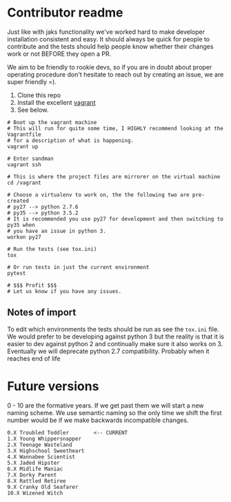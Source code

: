 # Contributor readme

Just like with jaks functionality we've worked hard to make developer installation consistent and easy.
It should always be quick for people to contribute and the tests should help people know whether their
changes work or not BEFORE they open a PR.

We aim to be friendly to rookie devs, so if you are in doubt about proper operating procedure don't hesitate to reach out by creating an issue, we are super friendly =).

1. Clone this repo
2. Install the excellent [vagrant](https://www.vagrantup.com/)
3. See below.

```
# Boot up the vagrant machine
# This will run for quite some time, I HIGHLY recommend looking at the Vagrantfile
# for a description of what is happening.
vagrant up

# Enter sandman
vagrant ssh

# This is where the project files are mirrorer on the virtual machine
cd /vagrant

# Choose a virtualenv to work on, the the following two are pre-created
# py27 --> python 2.7.6
# py35 --> python 3.5.2
# It is recommended you use py27 for development and then switching to py35 when
# you have an issue in python 3.
workon py27

# Run the tests (see tox.ini)
tox

# Or run tests in just the current environment
pytest

# $$$ Profit $$$
# Let us know if you have any issues.
```

## Notes of import

To edit which environments the tests should be run as see the `tox.ini` file.
We would prefer to be developing against python 3 but the reality is that it is easier to dev against python 2 and continually make sure it also works on 3. Eventually we will deprecate python 2.7 compatibility. Probably when it reaches end of life


# Future versions

0 - 10 are the formative years. If we get past them we will start
a new naming scheme. We use semantic naming so the only time we shift
the first number would be if we make backwards incompatible changes.
```
0.X Troubled Toddler        <-- CURRENT
1.X Young Whippersnapper
2.X Teenage Wasteland
3.X Highschool Sweetheart
4.X Wannabee Scientist
5.X Jaded Hipster
6.X Midlife Maniac
7.X Dorky Parent
8.X Rattled Retiree
9.X Cranky Old Seafarer
10.X Wizened Witch
```
